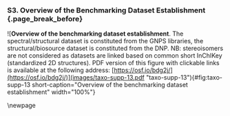 ### S3. Overview of the Benchmarking Dataset Establishment {.page_break_before}

![**Overview of the benchmarking dataset establishment**. The spectral/structural dataset is constituted from the GNPS libraries, the structural/biosource dataset is constituted from the DNP. NB: stereoisomers are not considered as datasets are linked based on common short InChIKey (standardized 2D structures). PDF version of this figure with clickable links is available at the following address: [https://osf.io/bdg2j/](https://osf.io/bdg2j/)](images/taxo-supp-13.pdf "taxo-supp-13"){#fig:taxo-supp-13 short-caption="Overview of the benchmarking dataset establishment" width="100%"}

\newpage